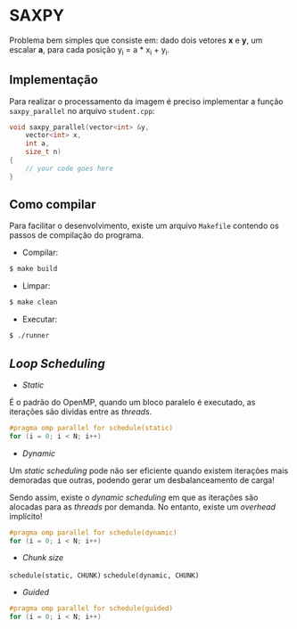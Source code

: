 # SAXPY

Problema bem simples que consiste em: dado dois vetores **x** e **y**, um escalar **a**, para cada posição y<sub>i</sub> = a * x<sub>i</sub> + y<sub>i</sub>.

## Implementação

Para realizar o processamento da imagem é preciso implementar a função `saxpy_parallel` no arquivo `student.cpp`:

```cpp
void saxpy_parallel(vector<int> &y,
    vector<int> x,
    int a,
    size_t n)
{
    // your code goes here
}
```

## Como compilar

Para facilitar o desenvolvimento, existe um arquivo `Makefile` contendo os passos de compilação do programa.

- Compilar:
```bash
$ make build
```

- Limpar:

```bash
$ make clean
```

- Executar:
```bash
$ ./runner
```

## *Loop Scheduling*

 - *Static*

É o padrão do OpenMP, quando um bloco paralelo é executado, as iterações são dividas entre as *threads*.
 ```cpp
#pragma omp parallel for schedule(static)
for (i = 0; i < N; i++)
 ```

 - *Dynamic*

Um *static scheduling* pode não ser eficiente quando existem iterações mais demoradas que outras, podendo gerar um desbalanceamento de carga!

Sendo assim, existe o *dynamic scheduling* em que as iterações são alocadas para as *threads* por demanda. No entanto, existe um *overhead* implícito!

 ```cpp
#pragma omp parallel for schedule(dynamic)
for (i = 0; i < N; i++)
 ```

 - *Chunk size*

```schedule(static, CHUNK)```
```schedule(dynamic, CHUNK)```

 - *Guided*

 ```cpp
#pragma omp parallel for schedule(guided)
for (i = 0; i < N; i++)
 ```

